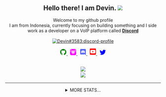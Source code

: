 <h2 align="center">
    Hello there! I am <strong>Devin</strong>. <img src="https://raw.githubusercontent.com/MartinHeinz/MartinHeinz/master/wave.gif" width="40px">
</h2>
<p align="center">
    Welcome to my github profile
<br>
    I am from Indonesia, currently focusing on building something and I side work as a developer on a VoIP platform called <strong> <a href="https://discord.com">Discord</a></strong>
<br>
<br>
    <a href="https://discord.com/users/561170896480501790">
        <img src="https://discord.c99.nl/widget/theme-3/561170896480501790.png" alt="Devin#3583:discord-profile"/>
    </a>
</p>
<p align="center">
    <a href="https://github.com/DevinOfficial/">
        <img src="./assets/icons/other/github-solid.svg/" width="20px" />
    </a>
    &nbsp;
    <a href="https://instagram.com/ofc_devin">
        <img src="./assets/icons/other/instagram-solid.svg/" width="20px" />
    </a>
    &nbsp;
    <a href="https://discord.com/users/561170896480501790">
        <img src="./assets/icons/other/discord-solid.svg/" width="20px" />
    </a>
    &nbsp;
    <a href="https://youtube.com/">
        <img src="./assets/icons/other/youtube-solid.svg/" width="20px" />
    </a>
    &nbsp;
    <a href="https://twitter.com/">
        <img src="./assets/icons/other/twitter-solid.svg/" width="20px" />
    </a>
<br>
<br>
<br>
    <a href="https://github.com/DevinOfficial/">
        <img src="https://komarev.com/ghpvc/?username=DevinOfficial&color=5865F2" />
    </a> 
<br>
    <a href="https://github.com/DevinOfficial/">
        <img src="https://github-readme-streak-stats.herokuapp.com?user=DevinOfficial&theme=tokyonight" />
    </a>
<!-- <br>
<br>
   <!-- <a>
        <code>Powered by Devin#3583. Made with ❤️</code>
    </a> -->
</p>
<hr/>
<details align="center">
    <summary>
        MORE STATS...
    </summary>
<p align="center">
    <a href="https://github.com/DevinOfficial/">
        <img src="https://github-readme-stats.vercel.app/api?username=DevinOfficial&show_icons=true&theme=tokyonight" />
        <img src="https://github-readme-stats.vercel.app/api/top-langs/?username=DevinOfficial&layout=compact&theme=tokyonight" height=199 />
    </a>
    <h3>
        GITHUB METRICS
    </h3>
    <a href="https://github.com/DevinOfficial">
    <img src="https://metrics.lecoq.io/DevinOfficial?template=classic&languages=1&languages.limit=8&languages.sections=most-used&languages.colors=github&languages.threshold=0%25&languages.indepth=false&languages.categories=markup%2C%20programming&languages.recent.categories=markup%2C%20programming&languages.recent.load=300&languages.recent.days=14&config.timezone=Asia%2FJakarta" />
    </a>
</p>
<footer>Copyright © 2021 <a href="https://github.com/DevinOfficial">DevinOfficial</a></footer>
</details>

<!-- UP -->
